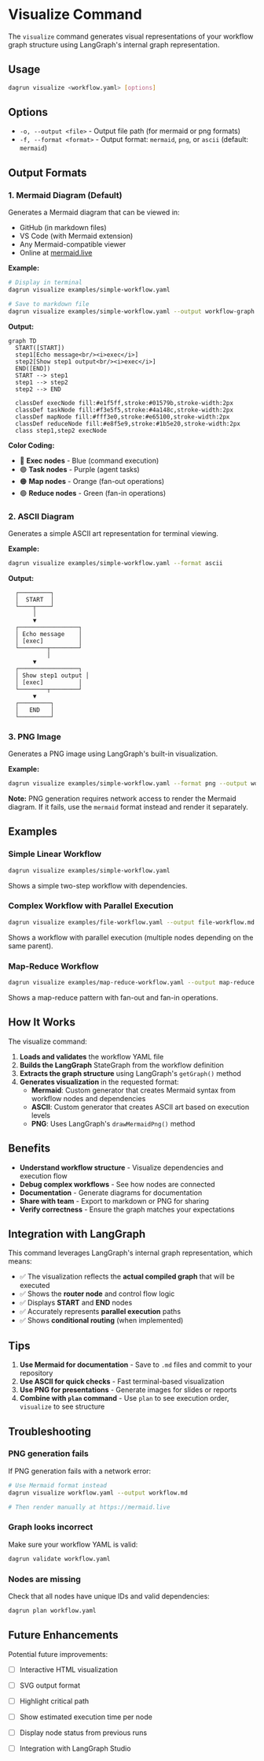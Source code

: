 # Visualize Command

The `visualize` command generates visual representations of your workflow graph structure using LangGraph's internal graph representation.

## Usage

```bash
dagrun visualize <workflow.yaml> [options]
```

## Options

- `-o, --output <file>` - Output file path (for mermaid or png formats)
- `-f, --format <format>` - Output format: `mermaid`, `png`, or `ascii` (default: `mermaid`)

## Output Formats

### 1. Mermaid Diagram (Default)

Generates a Mermaid diagram that can be viewed in:
- GitHub (in markdown files)
- VS Code (with Mermaid extension)
- Any Mermaid-compatible viewer
- Online at [mermaid.live](https://mermaid.live)

**Example:**

```bash
# Display in terminal
dagrun visualize examples/simple-workflow.yaml

# Save to markdown file
dagrun visualize examples/simple-workflow.yaml --output workflow-graph.md
```

**Output:**

```mermaid
graph TD
  START([START])
  step1[Echo message<br/><i>exec</i>]
  step2[Show step1 output<br/><i>exec</i>]
  END([END])
  START --> step1
  step1 --> step2
  step2 --> END

  classDef execNode fill:#e1f5ff,stroke:#01579b,stroke-width:2px
  classDef taskNode fill:#f3e5f5,stroke:#4a148c,stroke-width:2px
  classDef mapNode fill:#fff3e0,stroke:#e65100,stroke-width:2px
  classDef reduceNode fill:#e8f5e9,stroke:#1b5e20,stroke-width:2px
  class step1,step2 execNode
```

**Color Coding:**
- 🔵 **Exec nodes** - Blue (command execution)
- 🟣 **Task nodes** - Purple (agent tasks)
- 🟠 **Map nodes** - Orange (fan-out operations)
- 🟢 **Reduce nodes** - Green (fan-in operations)

### 2. ASCII Diagram

Generates a simple ASCII art representation for terminal viewing.

**Example:**

```bash
dagrun visualize examples/simple-workflow.yaml --format ascii
```

**Output:**

```
  ┌─────────┐
  │  START  │
  └────┬────┘
       │
       ▼
  ┌─────────────────┐
  │ Echo message    │
  │ [exec]          │
  └────────┬────────┘
           │
       ▼
  ┌─────────────────┐
  │ Show step1 output │
  │ [exec]          │
  └────────┬────────┘
       ▼
  ┌─────────┐
  │   END   │
  └─────────┘
```

### 3. PNG Image

Generates a PNG image using LangGraph's built-in visualization.

**Example:**

```bash
dagrun visualize examples/simple-workflow.yaml --format png --output workflow-graph.png
```

**Note:** PNG generation requires network access to render the Mermaid diagram. If it fails, use the `mermaid` format instead and render it separately.

## Examples

### Simple Linear Workflow

```bash
dagrun visualize examples/simple-workflow.yaml
```

Shows a simple two-step workflow with dependencies.

### Complex Workflow with Parallel Execution

```bash
dagrun visualize examples/file-workflow.yaml --output file-workflow.md
```

Shows a workflow with parallel execution (multiple nodes depending on the same parent).

### Map-Reduce Workflow

```bash
dagrun visualize examples/map-reduce-workflow.yaml --output map-reduce.md
```

Shows a map-reduce pattern with fan-out and fan-in operations.

## How It Works

The visualize command:

1. **Loads and validates** the workflow YAML file
2. **Builds the LangGraph** StateGraph from the workflow definition
3. **Extracts the graph structure** using LangGraph's `getGraph()` method
4. **Generates visualization** in the requested format:
   - **Mermaid**: Custom generator that creates Mermaid syntax from workflow nodes and dependencies
   - **ASCII**: Custom generator that creates ASCII art based on execution levels
   - **PNG**: Uses LangGraph's `drawMermaidPng()` method

## Benefits

- **Understand workflow structure** - Visualize dependencies and execution flow
- **Debug complex workflows** - See how nodes are connected
- **Documentation** - Generate diagrams for documentation
- **Share with team** - Export to markdown or PNG for sharing
- **Verify correctness** - Ensure the graph matches your expectations

## Integration with LangGraph

This command leverages LangGraph's internal graph representation, which means:

- ✅ The visualization reflects the **actual compiled graph** that will be executed
- ✅ Shows the **router node** and control flow logic
- ✅ Displays **START** and **END** nodes
- ✅ Accurately represents **parallel execution** paths
- ✅ Shows **conditional routing** (when implemented)

## Tips

1. **Use Mermaid for documentation** - Save to `.md` files and commit to your repository
2. **Use ASCII for quick checks** - Fast terminal-based visualization
3. **Use PNG for presentations** - Generate images for slides or reports
4. **Combine with `plan` command** - Use `plan` to see execution order, `visualize` to see structure

## Troubleshooting

### PNG generation fails

If PNG generation fails with a network error:

```bash
# Use Mermaid format instead
dagrun visualize workflow.yaml --output workflow.md

# Then render manually at https://mermaid.live
```

### Graph looks incorrect

Make sure your workflow YAML is valid:

```bash
dagrun validate workflow.yaml
```

### Nodes are missing

Check that all nodes have unique IDs and valid dependencies:

```bash
dagrun plan workflow.yaml
```

## Future Enhancements

Potential future improvements:

- [ ] Interactive HTML visualization
- [ ] SVG output format
- [ ] Highlight critical path
- [ ] Show estimated execution time per node
- [ ] Display node status from previous runs
- [ ] Integration with LangGraph Studio

